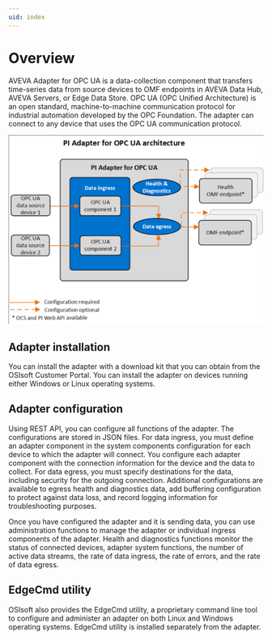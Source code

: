 ```yaml
---
uid: index
---
```


# Overview

AVEVA Adapter for OPC UA is a data-collection component that transfers time-series data from source devices to OMF endpoints in AVEVA Data Hub, AVEVA Servers, or Edge Data Store. OPC UA (OPC Unified Architecture) is an open standard, machine-to-machine communication protocol for industrial automation developed by the OPC Foundation. The adapter can connect to any device that uses the OPC UA communication protocol.

![AVEVA Adapter for OPC UA architecture](images/PI-Adapter-for-opc-ua-architecture-diagram.png)

## Adapter installation

You can install the adapter with a download kit that you can obtain from the OSIsoft Customer Portal. You can install the adapter on devices running either Windows or Linux operating systems.

## Adapter configuration

Using REST API, you can configure all functions of the adapter. The configurations are stored in JSON files. For data ingress, you must define an adapter component in the system components configuration for each device to which the adapter will connect. You configure each adapter component with the connection information for the device and the data to collect. For data egress, you must specify destinations for the data, including security for the outgoing connection. Additional configurations are available to egress health and diagnostics data, add buffering configuration to protect against data loss, and record logging information for troubleshooting purposes.

Once you have configured the adapter and it is sending data, you can use administration functions to manage the adapter or individual ingress components of the adapter. Health and diagnostics functions monitor the status of connected devices, adapter system functions, the number of active data streams, the rate of data ingress, the rate of errors, and the rate of data egress.

## EdgeCmd utility

OSIsoft also provides the EdgeCmd utility, a proprietary command line tool to configure and administer an adapter on both Linux and Windows operating systems. EdgeCmd utility is installed separately from the adapter.

<!--
# AVEVA Adapter for OPC UA

=======

- [AVEVA Adapter for OPC UA overview](xref:PIAdapterForOPCUAOverview)
  - [AVEVA Adapter for OPC UA principles of operation](xref:PIAdapterForOPCUAPrinciplesOfOperation)
- [Installation](xref:Installation)
  - [Install the adapter](xref:InstallTheAdapter)
  - [Install AVEVA Adapter for OPC UA using Docker](xref:InstallPIAdapterForOPCUAUsingDocker)
  - [Uninstall the adapter](xref:UninstallTheAdapter)
- [Configuration](xref:OPCUAConfiguration)
  - [Configuration tools](xref:ConfigurationTools)
  - [System components configuration](xref:SystemComponentsConfiguration)
  - [AVEVA Adapter for OPC UA data source configuration](xref:PIAdapterForOPCUADataSourceConfiguration)
  - [AVEVA Adapter for OPC UA data selection configuration](xref:PIAdapterForOPCUADataSelectionConfiguration)
  - [AVEVA Adapter for OPC UA security configuration](xref:PIAdapterForOPCUASecurityConfiguration)
  - [Egress endpoints configuration](xref:EgressEndpointsConfiguration)
  - [Health endpoint configuration](xref:HealthEndpointConfiguration)
  - [Diagnostics configuration](xref:DiagnosticsConfiguration)
  - [Buffering configuration](xref:BufferingConfiguration)
  - [Logging configuration](xref:LoggingConfiguration)
  - [System and adapter configuration](xref:SystemAndAdapterConfiguration)
- [Administration](xref:Administration)
  - [Start and stop an adapter](xref:StartAndStopAnAdapter)
  - [Start and stop ingress component](xref:StartAndStopIngressComponent)
  - [Retrieve product version information](xref:RetrieveProductVersionInformation)
  - [Delete an adapter component](xref:DeleteAnAdapterComponent)
- [Health and diagnostics](xref:HealthAndDiagnostics)
  - [Adapter health](xref:AdapterHealth)
    - [Device status](xref:DeviceStatus)
    - [Next health message expected](xref:NextHealthMessageExpected)
  - [Adapter diagnostics](xref:AdapterDiagnostics)
    - [System](xref:System)
    - [Stream count](xref:StreamCount)
    - [IO rate](xref:IORate)
    - [Error rate](xref:ErrorRate)
  - [Egress diagnostics](xref:EgressDiagnostics)
-->
  
